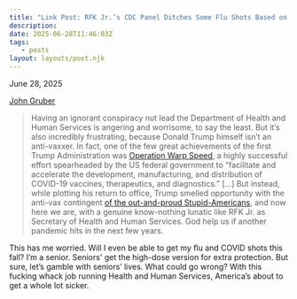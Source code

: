 ```yaml
---
title: "Link Post: RFK Jr.’s CDC Panel Ditches Some Flu Shots Based on Anti-Vaccine Junk Data"
description:
date: 2025-06-28T11:46:03Z
tags:
   - posts
layout: layouts/post.njk
---
```


June 28, 2025

[John Gruber](https://daringfireball.net/linked/2025/06/27/rfk-cdc-ditch-flu-shots-based-on-junk-data)

> Having an ignorant conspiracy nut lead the Department of Health and Human Services is angering and worrisome, to say the least. But it’s also incredibly frustrating, because Donald Trump himself isn’t an anti-vaxxer. In fact, one of the few great achievements of the first Trump Administration was [Operation Warp Speed](https://en.wikipedia.org/wiki/Operation_Warp_Speed), a highly successful effort spearheaded by the US federal government to “facilitate and accelerate the development, manufacturing, and distribution of COVID-19 vaccines, therapeutics, and diagnostics.” […] But instead, while plotting his return to office, Trump smelled opportunity with the anti-vax contingent [of the out-and-proud Stupid-Americans](https://daringfireball.net/linked/2025/06/27/trump-stupid-americans), and now here we are, with a genuine know-nothing lunatic like RFK Jr. as Secretary of Health and Human Services. God help us if another pandemic hits in the next few years.

This has me worried. Will I even be able to get my flu and COVID shots this fall? I’m a senior. Seniors' get the high-dose version for extra protection. But sure, let’s gamble with seniors’ lives. What could go wrong? With this fucking whack job running Health and Human Services, America’s about to get a whole lot sicker. 
